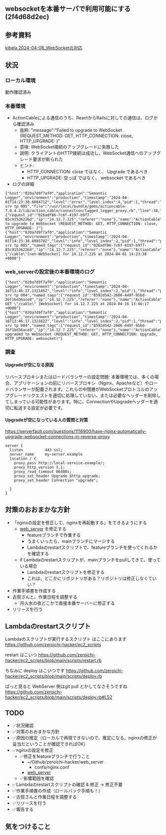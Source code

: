 websocketを本番サーバで利用可能にする(2f4d68d2ec)
---

## 参考資料
[kibela 2024-04-08_WebSocketの対応](https://lbejzeroichi.kibe.la/notes/273)

## 状況
### ローカル環境
動作確認済み

### 本番環境
- ActionCableによる通信のうち、ReactからRailsに対しての通信は、ログから確認済み
  - 抜粋: "message":"Failed to upgrade to WebSocket (REQUEST_METHOD: GET, HTTP_CONNECTION: close, HTTP_UPGRADE: )"
  - 意味: WebSocket接続のアップグレードに失敗した
  - 説明: クライアントのHTTP接続は成功し、WebSocket通信へのアップグレード要求が断られた
  - ヒント:
    - HTTP_CONNECTION: close ではなく、 Upgrade であるべき
    - HTTP_UPGRADE:     空っぽ ではなく、 websocket であるべき
- ログの詳細
```log
{"host":"020a7d9f7af0","application":"Semantic Logger","environment":"production","timestamp":"2024-04-01T14:23:38.608471Z","level":"error","level_index":4,"pid":1,"thread":"puma srv tp 005","file":"/usr/local/bundle/gems/actioncable-7.0.4.2/lib/action_cable/connection/tagged_logger_proxy.rb","line":38,"named_tags":{"request_id":"026adf86-7c6f-4197-b9f7-85c91526226d","ip":"14.12.7.225","referer":"none"},"name":"ActionCable","message":"Failed to upgrade to WebSocket (REQUEST_METHOD: GET, HTTP_CONNECTION: close, HTTP_UPGRADE: )"}
{"host":"020a7d9f7af0","application":"Semantic Logger","environment":"production","timestamp":"2024-04-01T14:23:38.608570Z","level":"info","level_index":2,"pid":1,"thread":"puma srv tp 005","named_tags":{"request_id":"026adf86-7c6f-4197-b9f7-85c91526226d","ip":"14.12.7.225","referer":"none"},"name":"ActionCable","message":"Finished \"/cable\"[non-WebSocket] for 14.12.7.225 at 2024-04-01 14:23:38 +0000"}
```

### web_serverの設定後の本番環境のログ
```log
{"host":"020a7d9f7af0","application":"Semantic Logger","environment":"production","timestamp":"2024-04-16T13:46:17.132145Z","level":"info","level_index":2,"pid":1,"thread":"puma srv tp 004","named_tags":{"request_id":"8592d542-2606-449f-95bd-2bf1bd36ace8","ip":"14.12.7.225","referer":"none"},"name":"ActionCable","message":"Started GET \"/cable\" [WebSocket] for 14.12.7.225 at 2024-04-16 13:46:17 +0000"}
{"host":"020a7d9f7af0","application":"Semantic Logger","environment":"production","timestamp":"2024-04-16T13:46:17.132182Z","level":"info","level_index":2,"pid":1,"thread":"puma srv tp 004","named_tags":{"request_id":"8592d542-2606-449f-95bd-2bf1bd36ace8","ip":"14.12.7.225","referer":"none"},"name":"ActionCable","message":"Successfully upgraded to WebSocket (REQUEST_METHOD: GET, HTTP_CONNECTION: Upgrade, HTTP_UPGRADE: websocket)"}
```


### 調査
#### Upgradeが空になる原因
リバースプロキシまたはロードバランサーの設定問題: 本番環境では、多くの場合、アプリケーションの前にリバースプロキシ（Nginx、Apacheなど）やロードバランサーが配置されます。これらの中間層がWebSocketプロトコルのアップグレードリクエストを適切に処理していない、または必要なヘッダーを削除してしまっている可能性があります。特に、ConnectionやUpgradeヘッダーを適切に転送する設定が必要です。

#### Upgradeが空になっている人の質問と対策
https://serverfault.com/questions/1116900/have-nginx-automatically-upgrade-websocket-connections-in-reverse-proxy

```nginx
server {
  listen          443 ssl;
  server_name     my-server.example
  location / {
    proxy_pass http://local-service.example/;
    proxy_http_version 1.1;
    proxy_read_timeout 86400s;
    proxy_set_header Upgrade $http_upgrade;
    proxy_set_header Connection "upgrade";

  }
}
```

## 対策のおおまかな方針
- 「nginxの設定を修正して、nginxを再起動する」をできるようにする
  - [web_server](https://github.com/zeroichi-hacker/web_server) を修正する
    - featureブランチで作業する
    - うまくいったら、mainブランチにマージする
    - Lambdaのrestartスクリプトで、featureブランチを使ってくれるかを確認する
  - if Lambdaのrestartスクリプトが、mainブランチをpullしてきて、使っている場合
    - Lambdaのrestartスクリプトを修正する
    - これは、どこかにリポジトリがある？リポジトリは修正しなくていい？
- 作業手順書を作成する
- 古賀さんと、作業日程を調整する
  - 月火水の夜どこかで直接本番サーバーに修正する
- リリースを行う

## Lambdaのrestartスクリプト
Lambdaのスクリプトが実行するスクリプト はここにあります
https://github.com/zeroichi-hacker/ec2_scripts

restart はこいつ
https://github.com/zeroichi-hacker/ec2_scripts/blob/main/scripts/restart.rb

ちなみに deploy はこいつです
https://github.com/zeroichi-hacker/ec2_scripts/blob/main/scripts/deploy.rb

ぱっと見ると WebServer 側はgit pull とかしてなさそうですね
https://github.com/zeroichi-hacker/ec2_scripts/blob/main/scripts/deploy.rb#L52

## TODO
- ✅状況確認
- ✅対策のおおまかな方針
- ✅原因の推定（ローカルで再現できないので、推定になる。nginxの修正が妥当だということが確認できればOK）
- ✅nginxの設定を修正
  - ✅修正をfeatureブランチで行うこと
    - ~/Github/zeroichi-hacker/web_server
      - confs/nginx.conf
    - [web_server](https://github.com/zeroichi-hacker/web_server)
  - ✅影響範囲を確認
- ✅Lambdaのrestartスクリプトの確認 & 修正 → 修正不要
- ✅作業手順書の作成（ロールバック手順も！）
- ✅古賀さんと作業日程を調整する
- ✅リリースを行う
- ✅報告する

## 気をつけること
